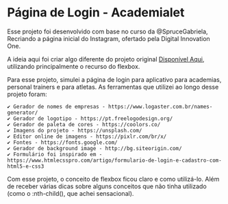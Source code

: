 # Página de Login - Academialet

Esse projeto foi desenvolvido com base no curso da @SpruceGabriela, Recriando a página inicial do Instagram, ofertado pela Digital Innovation One.

A ideia aqui foi criar algo diferente do projeto original [Disponível Aqui](https://github.com/SpruceGabriela/instagram-dio), utilizando principalmente o recurso do flexbox.

Para esse projeto, simulei a página de login para aplicativo para academias, personal trainers e para atletas. As ferramentas que utilizei ao longo desse projeto foram:

    ✔️ Gerador de nomes de empresas - https://www.logaster.com.br/names-generator/
    ✔️ Gerador de logotipo - https://pt.freelogodesign.org/
    ✔️ Gerador de paleta de cores - https://coolors.co/
    ✔️ Imagens do projeto - https://unsplash.com/
    ✔️ Editor online de imagens - https://pixlr.com/br/x/
    ✔️ Fontes - https://fonts.google.com/
    ✔️ Gerador de background image - http://bg.siteorigin.com/
    ✔️ Formulário foi inspirado em - https://www.htmlecsspro.com/artigo/formulario-de-login-e-cadastro-com-html5-e-css3

Com esse projeto, o conceito de flexbox ficou claro e como utilizá-lo. Além de receber várias dicas sobre alguns conceitos que não tinha utilizado (como o :nth-child(), que achei sensacional). 